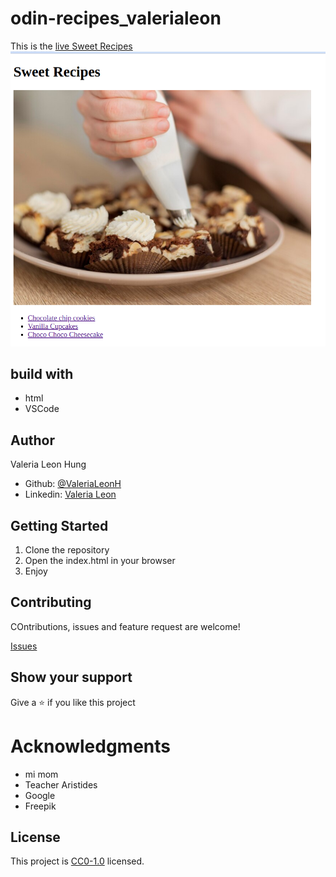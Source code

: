# odin-recipes_valerialeon
This is the [live Sweet Recipes](https://valerialeonh.github.io./odin-recipes_valerialeon/)
![sweet recipe page](assets/sweet_recipes.png)

## build with
- html
- VSCode

## Author
Valeria Leon Hung 
- Github: [@ValeriaLeonH](https://github.com/ValeriaLeonH) 
- Linkedin: [Valeria Leon](https://www.linkedin.com/in/valeria-leon-30960527a/)

## Getting Started

1. Clone the repository
2. Open the index.html in your browser
3. Enjoy

## Contributing

COntributions, issues and feature request are welcome!

[Issues](https://github.com/ValeriaLeonH/odin-recipes_valerialeon/issues)

## Show your support

Give a ⭐️  if you like this project

# Acknowledgments
- mi mom
- Teacher Aristides
- Google 
- Freepik

## License

This project is [CC0-1.0](/LICENSE) licensed.






